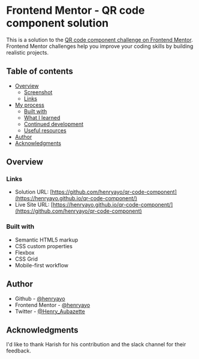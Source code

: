 # Frontend Mentor - QR code component solution

This is a solution to the [QR code component challenge on Frontend Mentor](https://www.frontendmentor.io/challenges/qr-code-component-iux_sIO_H). Frontend Mentor challenges help you improve your coding skills by building realistic projects.

## Table of contents

- [Overview](#overview)
  - [Screenshot](#screenshot)
  - [Links](#links)
- [My process](#my-process)
  - [Built with](#built-with)
  - [What I learned](#what-i-learned)
  - [Continued development](#continued-development)
  - [Useful resources](#useful-resources)
- [Author](#author)
- [Acknowledgments](#acknowledgments)

## Overview

### Links

- Solution URL: [https://github.com/henryayo/qr-code-component](https://henryayo.github.io/qr-code-component/)
- Live Site URL: [https://henryayo.github.io/qr-code-component/](https://github.com/henryayo/qr-code-component)


### Built with

- Semantic HTML5 markup
- CSS custom properties
- Flexbox
- CSS Grid
- Mobile-first workflow

## Author

- Github - [@henryayo](https://www.github.com)
- Frontend Mentor - [@henryayo](https://www.frontendmentor.io/profile/yourusername)
- Twitter - [@Henry_Aubazette](https://www.twitter.com/yourusername)

## Acknowledgments

I'd like to thank Harish for his contribution and the slack channel for their feedback.
